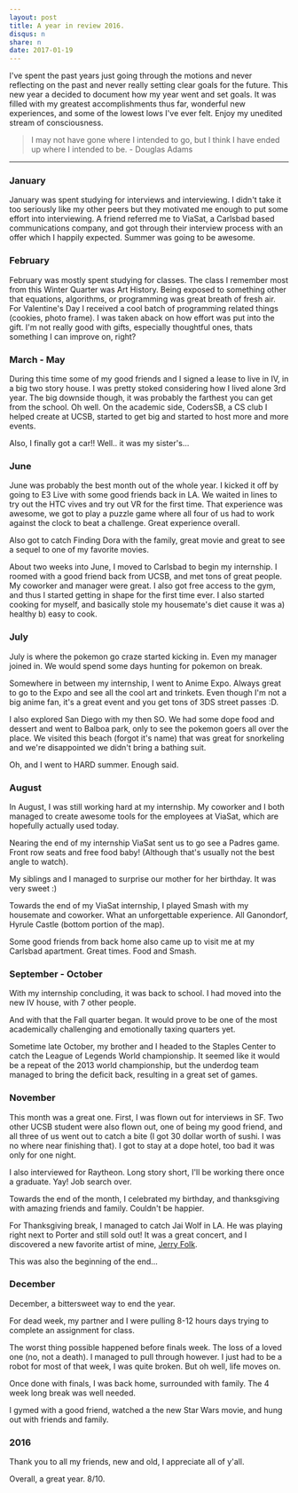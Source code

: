 ```yaml
---
layout: post
title: A year in review 2016.
disqus: n
share: n
date: 2017-01-19
---
```


I've spent the past years just going through the motions and never reflecting on the past and never really setting clear goals for the future. This new year a decided to document how my year went and set goals. It was filled with my greatest accomplishments thus far, wonderful new experiences, and some of the lowest lows I've ever felt. Enjoy my unedited stream of consciousness.

> I may not have gone where I intended to go, but I think I have ended up where I intended to be. - Douglas Adams

---

### January
January was spent studying for interviews and interviewing. I didn't take it too seriously like my other peers but they motivated me enough to put some effort into interviewing. A friend referred me to ViaSat, a Carlsbad based communications company, and got through their interview process with an offer which I happily expected. Summer was going to be awesome.

### February
February was mostly spent studying for classes. The class I remember most from this Winter Quarter was Art History. Being exposed to something other that equations, algorithms, or programming was great breath of fresh air. For Valentine's Day I received a cool batch of programming related things (cookies, photo frame). I was taken aback on how effort was put into the gift. I'm not really good with gifts, especially thoughtful ones, thats something I can improve on, right?

### March - May
During this time some of my good friends and I signed a lease to live in IV, in a big two story house. I was pretty stoked considering how I lived alone 3rd year. The big downside though, it was probably the farthest you can get from the school. Oh well. On the academic side, CodersSB, a CS club I helped create at UCSB, started to get big and started to host more and more events.

Also, I finally got a car!! Well.. it was my sister's...

### June
June was probably the best month out of the whole year. I kicked it off by going to E3 Live with some good friends back in LA. We waited in lines to try out the HTC vives and try out VR for the first time. That experience was awesome, we got to play a puzzle game where all four of us had to work against the clock to beat a challenge. Great experience overall.

Also got to catch Finding Dora with the family, great movie and great to see a sequel to one of my favorite movies.

About two weeks into June, I moved to Carlsbad to begin my internship. I roomed with a good friend back from UCSB, and met tons of great people. My coworker and manager were great. I also got free access to the gym, and thus I started getting in shape for the first time ever. I also started cooking for myself, and basically stole my housemate's diet cause it was a) healthy b) easy to cook.


### July
July is where the pokemon go craze started kicking in. Even my manager joined in. We would spend some days hunting for pokemon on break.

Somewhere in between my internship, I went to Anime Expo. Always great to go to the Expo and see all the cool art and trinkets. Even though I'm not a big anime fan, it's a great event and you get tons of 3DS street passes :D.

I also explored San Diego with my then SO. We had some dope food and dessert and went to Balboa park, only to see the pokemon goers all over the place. We visited this beach (forgot it's name) that was great for snorkeling and we're disappointed we didn't bring a bathing suit.

Oh, and I went to HARD summer. Enough said.

### August
In August, I was still working hard at my internship. My coworker and I both managed to create awesome tools for the employees at ViaSat, which are hopefully actually used today.

Nearing the end of my internship ViaSat sent us to go see a Padres game. Front row seats and free food baby! (Although that's usually not the best angle to watch).

My siblings and I managed to surprise our mother for her birthday. It was very sweet :)

Towards the end of my ViaSat internship, I played Smash with my housemate and coworker. What an unforgettable experience. All Ganondorf, Hyrule Castle (bottom portion of the map).

Some good friends from back home also came up to visit me at my Carlsbad apartment. Great times. Food and Smash.

### September - October
With my internship concluding, it was back to school. I had moved into the new IV house, with 7 other people.

And with that the Fall quarter began. It would prove to be one of the most academically challenging and emotionally taxing quarters yet.

Sometime late October, my brother and I headed to the Staples Center to catch the League of Legends World championship. It seemed like it would be a repeat of the 2013 world championship, but the underdog team managed to bring the deficit back, resulting in a great set of games.

### November
This month was a great one. First, I was flown out for interviews in SF. Two other UCSB student were also flown out, one of being my good friend, and all three of us went out to catch a bite (I got 30 dollar worth of sushi. I was no where near finishing that). I got to stay at a dope hotel, too bad it was only for one night.

I also interviewed for Raytheon. Long story short, I'll be working there once a graduate. Yay! Job search over.

Towards the end of the month, I celebrated my birthday, and thanksgiving with amazing friends and family. Couldn't be happier.

For Thanksgiving break, I managed to catch Jai Wolf in LA. He was playing right next to Porter and still sold out! It was a great concert, and I discovered a new favorite artist of mine, [Jerry Folk](https://soundcloud.com/jerryfolkmusic/to-my-soul-jerry-folk-1).

This was also the beginning of the end...


### December
December, a bittersweet way to end the year.

For dead week, my partner and I were pulling 8-12 hours days trying to complete an assignment for class.

The worst thing possible happened before finals week. The loss of a loved one (no, not a death). I managed to pull through however. I just had to be a robot for most of that week, I was quite broken. But oh well, life moves on.

Once done with finals, I was back home, surrounded with family. The 4 week long break was well needed.

I gymed with a good friend, watched a the new Star Wars movie, and hung out with friends and family.

### 2016
Thank you to all my friends, new and old, I appreciate all of y'all.

Overall, a great year. 8/10.

